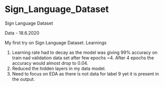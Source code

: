 # Sign_Language_Dataset
Sign Language Dataset

Data - 18.6.2020

My first try on Sign Language Dataset.
Learnings
1. Learning rate had to decay as the model was giving 99% accuracy on train nad validation data set after few epochs ~4. After 4 epochs the accuracy would almost drop to 0.04.
2. Reduced the hidden layers in my data model.
3. Need to focus on EDA as there is not data for label 9 yet it is present in the output.
